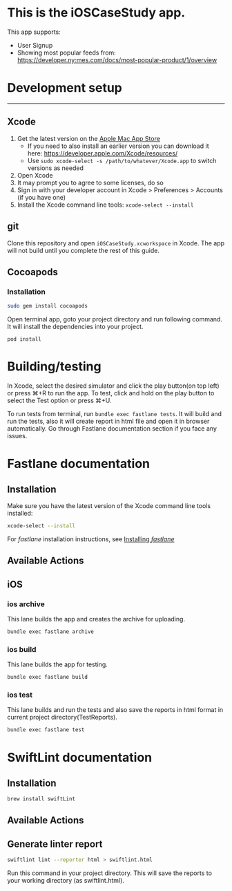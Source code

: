 # This is the iOSCaseStudy app.

This app supports:

* User Signup
* Showing most popular feeds from: https://developer.ny:mes.com/docs/most-popular-product/1/overview


# Development setup
----

## Xcode

1. Get the latest version on the [Apple Mac App Store](https://apps.apple.com/us/app/xcode/id497799835?mt=12)
   * If you need to also install an earlier version you can download it here: https://developer.apple.com/Xcode/resources/
   * Use `sudo xcode-select -s /path/to/whatever/Xcode.app` to switch versions as needed
2. Open Xcode
3. It may prompt you to agree to some licenses, do so
4. Sign in with your developer account in Xcode > Preferences > Accounts (if you have one)
5. Install the Xcode command line tools: `xcode-select --install`


## git

Clone this repository and open `iOSCaseStudy.xcworkspace` in Xcode. The app will not build until you complete the rest of this guide.


## Cocoapods

### Installation

```sh
sudo gem install cocoapods
```

Open terminal app, goto your project directory and run following command. It will install the dependencies into your project.
```
pod install
``` 


# Building/testing

In Xcode, select the desired simulator and click the play button(on top left) or press ⌘+R to run the app. To test, click and hold on the play button to select the Test option or press ⌘+U.

To run tests from terminal, run `bundle exec fastlane tests`. It will build and run the tests, also it will create report in html file and open it in browser automatically. 
Go through Fastlane documentation section if you face any issues.


# Fastlane documentation

## Installation

Make sure you have the latest version of the Xcode command line tools installed:

```sh
xcode-select --install
```

For _fastlane_ installation instructions, see [Installing _fastlane_](https://docs.fastlane.tools/#installing-fastlane)

## Available Actions

## iOS

### ios archive

This lane builds the app and creates the archive for uploading.

```sh
bundle exec fastlane archive
```

### ios build

This lane builds the app for testing.

```sh
bundle exec fastlane build
```

### ios test

This lane builds and run the tests and also save the reports in html format in current project directory(TestReports).

```sh
bundle exec fastlane test
```

# SwiftLint documentation

## Installation

```sh
brew install swiftLint
```

## Available Actions

## Generate linter report

```sh
swiftlint lint --reporter html > swiftlint.html
```

Run this command in your project directory. This will save the reports to your working directory (as swiftlint.html).
